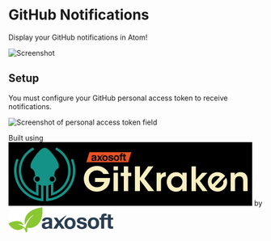# GitHub Notifications

Display your GitHub notifications in Atom!

![Screenshot]()

## Setup

You must configure your GitHub personal access token to receive notifications.

![Screenshot of personal access token field]()



Built using
![GitKraken](resources/gk-logo.png)
by
![Axosoft](resources/axosoft-logo.png)
